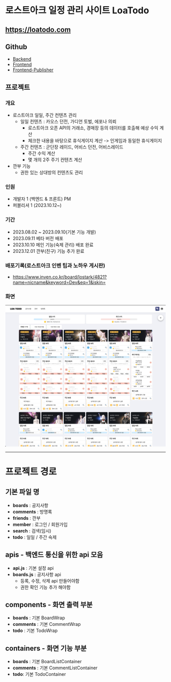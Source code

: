 # 로스트아크 일정 관리 사이트 LoaTodo
## https://loatodo.com

## Github
- [Backend](https://github.com/minhyeok2487/LostarktTodoBackend)
- [Frontend](https://github.com/minhyeok2487/LostarkTodoFrontend)
- [Frontend-Publisher](https://github.com/leehanbee35/LostarkTodoFrontend.git)

## 프로젝트
### 개요
- 로스트아크 일일, 주간 컨텐츠 관리
    - 일일 컨텐츠 : 카오스 던전, 가디언 토벌, 에포나 의뢰
        - 로스트아크 오픈 API의 거래소, 경매장 등의 데이터를 호출해 예상 수익 계산
        - 체크한 내용을 바탕으로 휴식게이지 계산 -> 인게임과 동일한 휴식게이지
    - 주간 컨텐츠 : 군단장 레이드, 어비스 던전, 어비스레이드
        - 주간 수익 계산
        - 몇 개의 2주 주기 컨텐츠 계산
- 깐부 기능
  - 권한 있는 상대방의 컨텐츠도 관리

### 인원
* 개발자 1 (백엔드 & 프론트) PM
* 퍼블리셔 1 (2023.10.12~)

### 기간
* 2023.08.02 ~ 2023.09.10(기본 기능 개발)
* 2023.09.11 베타 버전 배포
* 2023.10.10 메인 기능(숙제 관리) 배포 완료
* 2023.12.01 깐부(친구) 기능 추가 완료

### 배포기록(로스트아크 인벤 팁과 노하우 게시판)
* https://www.inven.co.kr/board/lostark/4821?name=nicname&keyword=Dev&eq=1&iskin=

### 화면
![Alt text](resource/main.JPG)


---
# 프로젝트 경로
## 기본 파일 명
- **boards** : 공지사항
- **comments** : 방명록
- **friends** : 깐부
- **member** : 로그인 / 회원가입
- **search** : 검색(임시)
- **todo** : 일일 / 주간 숙제

## apis - 백엔드 통신을 위한 api 모음
- **api.js** : 기본 설정 api
- **boards.js** : 공지사항 api
  - 등록, 수정, 삭제 api 만들어야함
  - 권한 확인 기능 추가 해야함

## components - 화면 출력 부분
- **boards** : 기본 BoardWrap
- **comments** : 기본 CommentWrap
- **todo** : 기본 TodoWrap

## containers - 화면 기능 부분
- **boards** : 기본 BoardListContainer
- **comments** : 기본 CommentListContainer
- **todo**: 기본 TodoContainer


